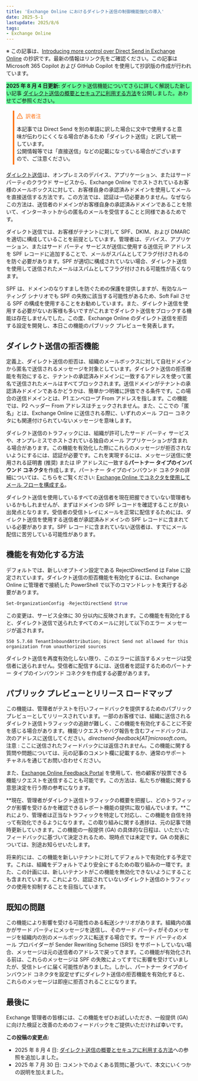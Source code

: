 ```yaml
---
title: 'Exchange Online におけるダイレクト送信の制御機能強化の導入'
date: 2025-5-1
lastupdate: 2025/8/6
tags:
- Exchange Online
---
```


※ この記事は、[Introducing more control over Direct Send in Exchange Online](https://techcommunity.microsoft.com/blog/exchange/introducing-more-control-over-direct-send-in-exchange-online/4408790) の抄訳です。最新の情報はリンク先をご確認ください。この記事は Microsoft 365 Copilot および GitHub Copilot を使用して抄訳版の作成が行われています。

<p style="background:#66FF99"><b>2025 年 8 月 4 日更新:</b> ダイレクト送信機能についてさらに詳しく解説した新しい記事 <a href=/blog/what-is-direct-send-and-how-to-secure-it/>ダイレクト送信の概要とセキュアに利用する方法</a>を公開しました。あわせてご参照ください。</p>

<div style="margin:1.25em;border-left:4px solid #ff7518;padding:.5em">
<div style="margin:0 0 16px 0;display:flex;align-items:center;line-height:1;color:#ff7518">
<svg viewBox="0 0 16 16" width="16" height="16" aria-hidden="true" style="margin-right:8px"><path fill="#ff7518" d="M6.457 1.047c.659-1.234 2.427-1.234 3.086 0l6.082 11.378A1.75 1.75 0 0 1 14.082 15H1.918a1.75 1.75 0 0 1-1.543-2.575Zm1.763.707a.25.25 0 0 0-.44 0L1.698 13.132a.25.25 0 0 0 .22.368h12.164a.25.25 0 0 0 .22-.368Zm.53 3.996v2.5a.75.75 0 0 1-1.5 0v-2.5a.75.75 0 0 1 1.5 0ZM9 11a1 1 0 1 1-2 0 1 1 0 0 1 2 0Z"></path></svg>
訳者注
</div>
本記事では Direct Send を別の単語に訳した場合に文中で使用すると意味が伝わりにくくなる場合があるため「ダイレクト送信」と訳して統一しています。<br>
公開情報等では「直接送信」などの記載になっている場合がございますので、ご注意ください。
</div>

[ダイレクト送信](https://learn.microsoft.com/exchange/mail-flow-best-practices/how-to-set-up-a-multifunction-device-or-application-to-send-email-using-microsoft-365-or-office-365#direct-send-send-mail-directly-from-your-device-or-application-to-microsoft-365-or-office-365)は、オンプレミスのデバイス、アプリケーション、またはサード パーティのクラウド サービスから、Exchange Online でホストされているお客様のメールボックスに対して、お客様自身の承認済みドメインを使用してメールを直接送信する方法です。この方法では、認証は一切必要ありません。なぜならこの方法は、送信者のドメインがお客様自身の承認済みドメインであることを除いて、インターネットからの匿名のメールを受信することと同様であるためです。

ダイレクト送信では、お客様がテナントに対して SPF、DKIM、および DMARC を適切に構成していることを前提としています。管理者は、デバイス、アプリケーション、またはサード パーティ サービスが送信に使用する送信元 IP アドレスを SPF レコードに追加することで、メールがスパムとしてフラグ付けされるのを防ぐ必要があります。SPF が適切に構成されていない場合、ダイレクト送信を使用して送信されたメールはスパムとしてフラグ付けされる可能性が高くなります。

SPF は、ドメインのなりすましを防ぐための保護を提供しますが、有効なルーティング シナリオでも SPF の失敗に該当する可能性があるため、Soft Fail させる SPF の構成を使用することをお勧めしています。また、ダイレクト送信を使用する必要がないお客様も多いですがこれまでダイレクト送信をブロックする機能は存在しませんでした。この度、Exchange Online のダイレクト送信を拒否する設定を開発し、本日この機能のパブリック プレビューを発表します。

## ダイレクト送信の拒否機能

定義上、ダイレクト送信の拒否は、組織のメールボックスに対して自社ドメインから匿名で送信されるメッセージを対象としています。ダイレクト送信の拒否機能を有効にすると、テナントの承認済みドメインに一致するアドレスを使って匿名で送信されたメールはすべてブロックされます。送信ドメインがテナントの承認済みドメインであるかどうかは、簡単かつ明確に評価できる条件です。この場合の送信ドメインとは、P1 エンベロープ From アドレスを指します。この機能では、P2 ヘッダー From アドレスはチェックされません。また、ここでの「匿名」とは、Exchange Online に送信される際に、いずれのメール フロー コネクタにも関連付けられていないメッセージを意味します。

ダイレクト送信のトラフィックには、組織が許可したサード パーティ サービスや、オンプレミスでホストされている独自のメール アプリケーションが含まれる場合があります。この機能を有効化した際にこれらのメッセージが拒否されないようにするには、認証が必要です。これを実現するには、メッセージ送信に使用される証明書 (推奨) または IP アドレスに一致する**パートナー タイプのインバウンド コネクタ**を作成します。パートナー タイプのインバウンド コネクタの詳細については、こちらをご覧ください: [Exchange Online でコネクタを使用してメール フローを構成する](https://learn.microsoft.com/exchange/mail-flow-best-practices/use-connectors-to-configure-mail-flow/use-connectors-to-configure-mail-flow)。

ダイレクト送信を使用しているすべての送信者を現在把握できていない管理者もいるかもしれませんが、まずはドメインの SPF レコードを確認することが良い出発点となります。受信者の受信トレイにメールを正常に配信するためには、ダイレクト送信を使用する送信者が承認済みドメインの SPF レコードに含まれている必要があります。SPF レコードに含まれていない送信者は、すでにメール配信に苦労している可能性があります。

## 機能を有効化する方法

デフォルトでは、新しいオプトイン設定である RejectDirectSend は False に設定されています。ダイレクト送信の拒否機能を有効化するには、Exchange Online に管理者で接続した PowerShell で以下のコマンドレットを実行する必要があります。

``` PowerShell
Set-OrganizationConfig -RejectDirectSend $true
```

この変更は、サービス全体に 30 分以内に反映されます。この機能を有効化すると、ダイレクト送信で送られたすべてのメールに対して以下のエラー メッセージが返されます。

    550 5.7.68 TenantInboundAttribution; Direct Send not allowed for this organization from unauthorized sources

ダイレクト送信を再度有効化しない限り、このエラーに該当するメッセージは受信者に送られません。受信者に配信するには、送信者を認証するためのパートナー タイプのインバウンド コネクタを作成する必要があります。

## パブリック プレビューとリリース ロードマップ

この機能は、管理者がテストを行いフィードバックを提供するためのパブリック プレビューとしてリリースされています。一部のお客様では、組織に送信されるダイレクト送信トラフィックの追跡が難しく、この機能を有効化することに不安を感じる場合があります。機能リクエストやバグ報告を含むフィードバックは、次のアドレスに送信してください。*directsend-feedback[AT]microsoft.com*。注意 : ここに送信されたフィードバックには返信されません。この機能に関する質問や問題については、元の記事のコメント欄に記載するか、通常のサポート チャネルを通じてお問い合わせください。

また、[Exchange Online Feedback Portal](https://feedbackportal.microsoft.com/feedback/forum/84b411cc-50d1-ec11-a7b5-0022481f35a4) を使用して、他の顧客が投票できる機能リクエストを送信することも可能です。この方法は、私たちが機能に関する意思決定を行う際の参考になります。

**現在、管理者がダイレクト送信トラフィックの概要を把握し、どのトラフィックが影響を受けるかを確認できるレポート機能の提供に取り組んでいます。**これにより、管理者は正当なトラフィックを特定して対応し、この機能を自信を持って有効化できるようになります。この取り組みに関する進捗は、元の記事で随時更新していきます。この機能の一般提供 (GA) の具体的な日程は、いただいたフィードバックに基づいて決定されるため、現時点では未定です。GA の発表については、別途お知らせいたします。

将来的には、この機能を新しいテナントに対してデフォルトで有効化する予定です。これは、組織をデフォルトでより安全にするための取り組みの一環です。また、この計画には、新しいテナントがこの機能を無効化できないようにすることも含まれています。これにより、認証されていないダイレクト送信のトラフィックの使用を抑制することを目指しています。

## 既知の問題

この機能により影響を受ける可能性のある転送シナリオがあります。組織内の誰かがサード パーティにメッセージを送信し、そのサード パーティがそのメッセージを組織内の別のメールボックスに転送する場合です。サード パーティのメール プロバイダーが Sender Rewriting Scheme (SRS) をサポートしていない場合、メッセージは元の送信者のアドレスで戻ってきます。この機能が有効化される前は、これらのメッセージは SPF の失敗によってすでに影響を受けていましたが、受信トレイに届く可能性がありました。しかし、パートナー タイプのインバウンド コネクタを設定せずにダイレクト送信の拒否機能を有効化すると、これらのメッセージは即座に拒否されることになります。

## 最後に

Exchange 管理者の皆様には、この機能をぜひお試しいただき、一般提供 (GA) に向けた検証と改善のためのフィードバックをご提供いただければ幸いです。

**この投稿の変更点:**

- 2025 年 8 月 4 日: [ダイレクト送信の概要とセキュアに利用する方法](/blog/what-is-direct-send-and-how-to-secure-it/)への参照を追加しました。
- 2025 年 7 月 30 日: コメントでのよくある質問に基づいて、本文にいくつかの説明を加えました。